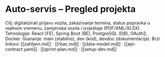 # Auto-servis – Pregled projekta

Cilj: digitalizirati prijavu vozila, zakazivanje termina, status popravka u realnom vremenu, zamjenska vozila i izvještaje (PDF/XML/XLSX).
Tehnologije: React (FE), Spring Boot (BE), PostgreSQL (DB), OAuth2, Docker.
Grananje: main (stabilno), dev (kod), devdoc (dokumentacija).
Brzi linkovi: [[zahtjevi.md]] · [[rbac.md]] · [[data-model.md]] · [[api-contract.yaml]] · [[sprint-plan.md]] · [[setup-dev.md]]

